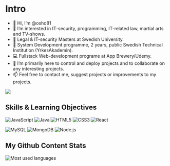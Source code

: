 # Intro 
- 👋 Hi, I’m @osho81
- 👀 I’m interested in IT-security, programming, IT-related law, martial arts and TV-shows. 
- 📁 Legal & IT-security Masters at Swedish University.
- 💾 System Development programme, 2 years, public Swedish Technical Institution (YrkesAkademin). 
- 💻 Fullstack Web-development programe at App Brewery/Udemy. 
- 💞️ I’m primarily here to control and deploy projects and to collaborate on any interesting projects. 
- 📫 Feel free to contact me, suggest projects or improvements to my projects.  


<img align="center" src="https://github-readme-stats.vercel.app/api/?username=osho81&show_icons=true&hide_border=true&theme=blue-green" />

## Skills & Learning Objectives
  
![JavaScript](https://img.shields.io/badge/-JavaScript-F7DF1E?style=plastic&logo=JavaScript&logoColor=white)
![Java](https://img.shields.io/badge/-Java-007396?style=plastic&logo=Java&logoColor=white)
![HTML5](https://img.shields.io/badge/-HTML5-E34F26?style=plastic&logo=HTML5&logoColor=white)
![CSS3](https://img.shields.io/badge/-CSS3-1572B6?style=plastic&logo=CSS3&logoColor=white)
![React](https://img.shields.io/badge/-REACT-61DAFB?style=plastic&logo=React&logoColor=white)


![MySQL](https://img.shields.io/badge/-MySQL-003B57?style=flat&logo=MySQL&logoColor=white) 
![MongoDB](https://img.shields.io/badge/-MongoDB-47A248?style=flat&logo=MongoDB&logoColor=white) 
![Node.js](https://img.shields.io/badge/-Node.js-339933?style=flat&logo=Node.js&logoColor=white) 


## My Github Content Stats
![Most used languages](https://github-readme-stats.vercel.app/api/top-langs/?username=osho81)
